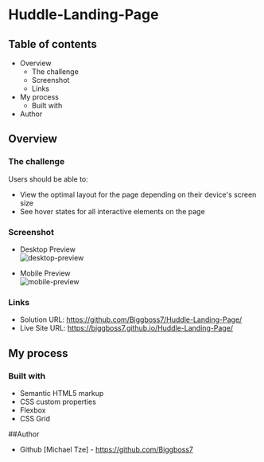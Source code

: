 # Huddle-Landing-Page

## Table of contents

- Overview
  - The challenge
  - Screenshot
  - Links
- My process
  - Built with
- Author

## Overview

### The challenge

Users should be able to:

- View the optimal layout for the page depending on their device's screen size
- See hover states for all interactive elements on the page

### Screenshot

- Desktop Preview\
![desktop-preview](https://user-images.githubusercontent.com/105411073/180814588-3c6b6a74-0562-4f89-bfa9-8fb2ecfca437.png)

- Mobile Preview\
![mobile-preview](https://user-images.githubusercontent.com/105411073/180814683-d2125cba-da84-4c57-a7b2-67fdcb55b51b.png)

### Links

- Solution URL: https://github.com/Biggboss7/Huddle-Landing-Page/
- Live Site URL: https://biggboss7.github.io/Huddle-Landing-Page/

## My process

### Built with

- Semantic HTML5 markup
- CSS custom properties
- Flexbox
- CSS Grid

##Author
- Github [Michael Tze] - https://github.com/Biggboss7
